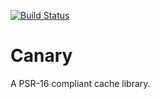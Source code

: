 [![Build Status](https://travis-ci.org/Auvipev/Canary.svg?branch=master)](https://travis-ci.org/Auvipev/Canary)
# Canary
A PSR-16 compliant cache library.

